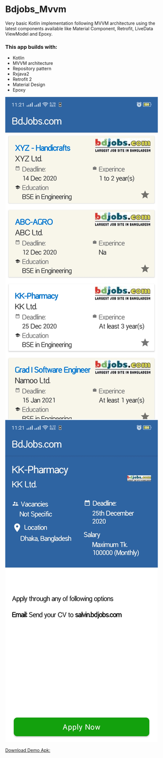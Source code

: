 # Bdjobs_Mvvm
Very basic Kotlin implementation following MVVM architecture using the latest components available like Material Component, Retrofit, LiveData ViewModel and Epoxy.
### This app builds with: 

- Kotlin
- MVVM architecture
- Repository pattern
- Rxjava2 
- Retrofit 2
- Material Design
- Epoxy

<img src="Screenshot_1.jpg?raw=true"/> 
<img src="Screenshot_2.jpg?raw=true"/> 

<br>

<a href="https://github.com/hmshohrab/Bdjobs_Mvvm/raw/master/bdjobs_mvvm.apk">Download Demo Apk:</a>
